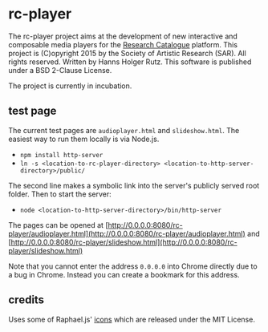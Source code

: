 # rc-player

The rc-player project aims at the development of new interactive and composable media players for the 
[Research Catalogue](http://www.researchcatalogue.net/) platform.
This project is (C)opyright 2015 by the Society  of Artistic Research (SAR). All rights reserved.
Written by Hanns Holger Rutz. This software is published under a BSD 2-Clause License.

The project is currently in incubation.

## test page

The current test pages are `audioplayer.html` and `slideshow.html`.
The easiest way to run them locally is via Node.js.

- `npm install http-server`
- `ln -s <location-to-rc-player-directory> <location-to-http-server-directory>/public/`

The second line makes a symbolic link into the server's publicly served root folder.
Then to start the server:

- `node <location-to-http-server-directory>/bin/http-server`

The pages can be opened at 
[http://0.0.0.0:8080/rc-player/audioplayer.html](http://0.0.0.0:8080/rc-player/audioplayer.html)
and
[http://0.0.0.0:8080/rc-player/slideshow.html](http://0.0.0.0:8080/rc-player/slideshow.html)

Note that you cannot enter the address `0.0.0.0` into Chrome directly due to a bug in Chrome.
Instead you can create a bookmark for this address.

## credits

Uses some of Raphael.js' [icons](http://raphaeljs.com/icons) which are released under the MIT License.